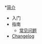 <!-- _sidebar.md -->

*[简介](/zh-cn/docs/readme.md)
* 入门
* 指南
  * [常见问题](zh-cn/docs/faq.md)
* [Changelog](zh-cn/docs/changelog.md)
